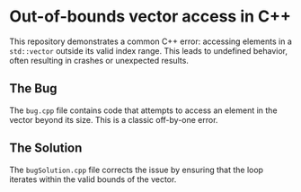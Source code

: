 # Out-of-bounds vector access in C++
This repository demonstrates a common C++ error: accessing elements in a `std::vector` outside its valid index range. This leads to undefined behavior, often resulting in crashes or unexpected results.

## The Bug
The `bug.cpp` file contains code that attempts to access an element in the vector beyond its size.  This is a classic off-by-one error. 

## The Solution
The `bugSolution.cpp` file corrects the issue by ensuring that the loop iterates within the valid bounds of the vector.
